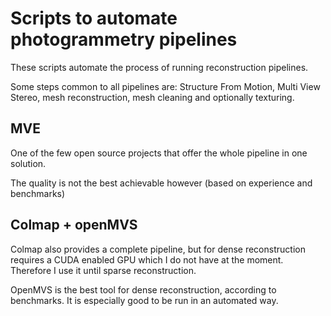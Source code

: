 # Scripts to automate photogrammetry pipelines

These scripts automate the process of running reconstruction pipelines.

Some steps common to all pipelines are: Structure From Motion, Multi View Stereo,
 mesh reconstruction, mesh cleaning and optionally texturing. 
 
## MVE
One of the few open source projects that offer the whole pipeline in one solution.

The quality is not the best achievable however (based on experience and benchmarks)

## Colmap + openMVS
Colmap also provides a complete pipeline, but for dense reconstruction requires a CUDA enabled GPU which I do not have at the moment.
Therefore I use it until sparse reconstruction.

OpenMVS is the best tool for dense reconstruction, according to benchmarks. 
It is especially good to be run in an automated way.
